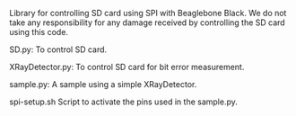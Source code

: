 Library for controlling SD card using SPI with Beaglebone Black.
We do not take any responsibility for any damage received by controlling the SD card using this code.

SD.py:
  To control SD card.

XRayDetector.py:
  To control SD card for bit error measurement.

sample.py:
  A sample using a simple XRayDetector.

spi-setup.sh
  Script to activate the pins used in the sample.py.
